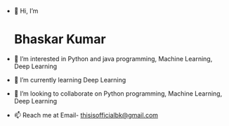 - 👋 Hi, I’m<h1> Bhaskar Kumar</h1>

- 👀 I’m interested in Python and java programming, Machine Learning, Deep Learning

- 🌱 I’m currently learning  Deep Learning

- 💞️ I’m looking to collaborate on Python programming, Machine Learning, Deep Learning

- 📫 Reach me at Email- thisisofficialbk@gmail.com
<!---
bhaskarkumar1/bhaskarkumar1 is a ✨ special ✨ repository because its `README.md` (this file) appears on your GitHub profile.
You can click the Preview link to take a look at your changes.
--->
